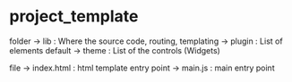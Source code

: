 # project_template

folder
  -> lib : Where the source code, routing, templating
  -> plugin : List of elements default
  -> theme  : List of the controls (Widgets) 

file
  -> index.html : html template entry point
  -> main.js : main entry point
